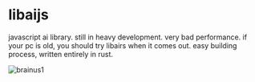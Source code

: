 # libaijs
javascript ai library. still in heavy development. very bad performance.
if your pc is old, you should try libairs when it comes out. easy building process, written entirely in rust.

![brainus1](https://user-images.githubusercontent.com/99556901/209471329-224074df-1624-40a3-9bff-6f2d4787bc7d.jpg)
